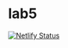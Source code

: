 # lab5

[![Netlify Status](https://api.netlify.com/api/v1/badges/231c4335-0b64-4df8-a064-22362b943325/deploy-status)](https://app.netlify.com/sites/jade-starship-e5d8b3/deploys)
